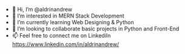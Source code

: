- 👋 Hi, I’m @aldrinandrew
- 👀 I’m interested in MERN Stack Development
- 🌱 I’m currently learning Web Designing & Python
- 💞️ I’m looking to collaborate basic projects in Python and Front-End
- 📫 Feel free to connect me on LinkediIn https://www.linkedin.com/in/aldrinandrew/

<!---
aldrinandrew/aldrinandrew is a ✨ special ✨ repository because its `README.md` (this file) appears on your GitHub profile.
You can click the Preview link to take a look at your changes.
--->
